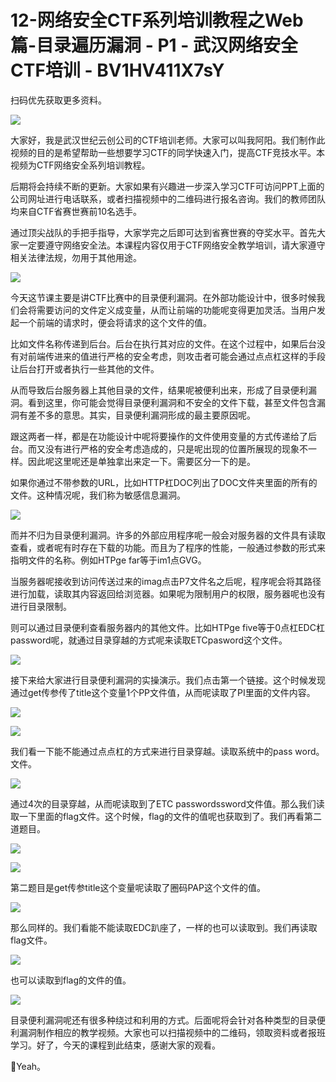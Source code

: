 # 12-网络安全CTF系列培训教程之Web篇-目录遍历漏洞 - P1 - 武汉网络安全CTF培训 - BV1HV411X7sY

扫码优先获取更多资料。

![](img/1d0ed7107126ea0c2b72980a5401f1c2_1.png)

大家好，我是武汉世纪云创公司的CTF培训老师。大家可以叫我阿阳。我们制作此视频的目的是希望帮助一些想要学习CTF的同学快速入门，提高CTF竞技水平。本视频为CTF网络安全系列培训教程。

后期将会持续不断的更新。大家如果有兴趣进一步深入学习CTF可访问PPT上面的公司网址进行电话联系，或者扫描视频中的二维码进行报名咨询。我们的教师团队均来自CTF省赛世赛前10名选手。

通过顶尖战队的手把手指导，大家学完之后即可达到省赛世赛的夺奖水平。首先大家一定要遵守网络安全法。本课程内容仅用于CTF网络安全教学培训，请大家遵守相关法律法规，勿用于其他用途。



![](img/1d0ed7107126ea0c2b72980a5401f1c2_3.png)

今天这节课主要是讲CTF比赛中的目录便利漏洞。在外部功能设计中，很多时候我们会将需要访问的文件定义成变量，从而让前端的功能呢变得更加灵活。当用户发起一个前端的请求时，便会将请求的这个文件的值。

比如文件名称传递到后台。后台在执行其对应的文件。在这个过程中，如果后台没有对前端传进来的值进行严格的安全考虑，则攻击者可能会通过点点杠这样的手段让后台打开或者执行一些其他的文件。

从而导致后台服务器上其他目录的文件，结果呢被便利出来，形成了目录便利漏洞。看到这里，你可能会觉得目录便利漏洞和不安全的文件下载，甚至文件包含漏洞有差不多的意思。其实，目录便利漏洞形成的最主要原因呢。

跟这两者一样，都是在功能设计中呢将要操作的文件使用变量的方式传递给了后台。而又没有进行严格的安全考虑造成的，只是呢出现的位置所展现的现象不一样。因此呢这里呢还是单独拿出来定一下。需要区分一下的是。

如果你通过不带参数的URL，比如HTTP杠DOC列出了DOC文件夹里面的所有的文件。这种情况呢，我们称为敏感信息漏洞。



![](img/1d0ed7107126ea0c2b72980a5401f1c2_5.png)

而并不归为目录便利漏洞。许多的外部应用程序呢一般会对服务器的文件具有读取查看，或者呢有时存在下载的功能。而且为了程序的性能，一般通过参数的形式来指明文件的名称。例如HTPge far等于im1点GVG。

当服务器呢接收到访问传送过来的imag点击P7文件名之后呢，程序呢会将其路径进行加载，读取其内容返回给浏览器。如果呢为限制用户的权限，服务器呢也没有进行目录限制。

则可以通过目录便利查看服务器内的其他文件。比如HTPge five等于0点杠EDC杠password呢，就通过目录穿越的方式呢来读取ETCpasword这个文件。



![](img/1d0ed7107126ea0c2b72980a5401f1c2_7.png)

接下来给大家进行目录便利漏洞的实操演示。我们点击第一个链接。这个时候发现通过get传参传了title这个变量1个PP文件值，从而呢读取了PI里面的文件内容。



![](img/1d0ed7107126ea0c2b72980a5401f1c2_9.png)

![](img/1d0ed7107126ea0c2b72980a5401f1c2_10.png)

我们看一下能不能通过点点杠的方式来进行目录穿越。读取系统中的pass word。文件。

![](img/1d0ed7107126ea0c2b72980a5401f1c2_12.png)

通过4次的目录穿越，从而呢读取到了ETC passwordssword文件值。那么我们读取一下里面的flag文件。这个时候，flag的文件的值呢也获取到了。我们再看第二道题目。



![](img/1d0ed7107126ea0c2b72980a5401f1c2_14.png)

![](img/1d0ed7107126ea0c2b72980a5401f1c2_15.png)

第二题目是get传参title这个变量呢读取了圈码PAP这个文件的值。

![](img/1d0ed7107126ea0c2b72980a5401f1c2_17.png)

那么同样的。我们看能不能读取EDC趴座了，一样的也可以读取到。我们再读取flag文件。

![](img/1d0ed7107126ea0c2b72980a5401f1c2_19.png)

也可以读取到flag的文件的值。

![](img/1d0ed7107126ea0c2b72980a5401f1c2_21.png)

目录便利漏洞呢还有很多种绕过和利用的方式。后面呢将会针对各种类型的目录便利漏洞制作相应的教学视频。大家也可以扫描视频中的二维码，领取资料或者报班学习。好了，今天的课程到此结束，感谢大家的观看。

🎼Yeah。